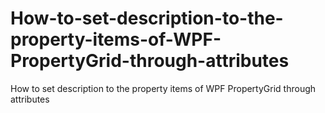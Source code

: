 # How-to-set-description-to-the-property-items-of-WPF-PropertyGrid-through-attributes
How to set description to the property items of WPF PropertyGrid through attributes
